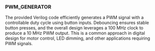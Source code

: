 ### PWM_GENERATOR
The provided Verilog code efficiently generates a PWM signal with a controllable duty cycle using button inputs. Debouncing ensures stable button presses, and the overall design leverages a 100 MHz clock to produce a 10 MHz PWM output. This is a common approach in digital design for motor control, LED dimming, and other applications requiring PWM signals.
